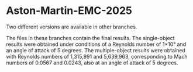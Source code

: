 # Aston-Martin-EMC-2025
Two different versions are available in other branches.

The files in these branches contain the final results. The single-object results were obtained under conditions of a Reynolds number of 1×10⁵ and an angle of attack of 5 degrees. The multiple-object results were obtained with Reynolds numbers of 1,315,991 and 5,639,963, corresponding to Mach numbers of 0.0567 and 0.0243, also at an angle of attack of 5 degrees.
